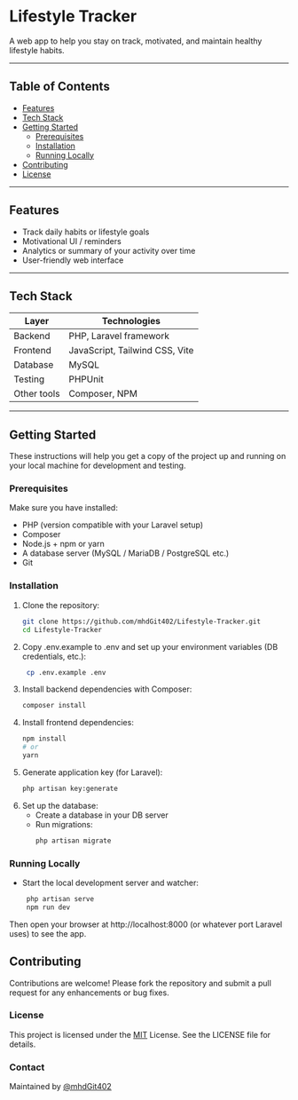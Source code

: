 # Lifestyle Tracker

A web app to help you stay on track, motivated, and maintain healthy lifestyle habits.

---

## Table of Contents

- [Features](#features)  
- [Tech Stack](#tech-stack)  
- [Getting Started](#getting-started)  
  - [Prerequisites](#prerequisites)  
  - [Installation](#installation)  
  - [Running Locally](#running-locally)  
- [Contributing](#contributing)  
- [License](#license)

---

## Features

- Track daily habits or lifestyle goals  
- Motivational UI / reminders
- Analytics or summary of your activity over time
- User-friendly web interface  

---

## Tech Stack

| Layer | Technologies |
|---|---|
| Backend | PHP, Laravel framework |
| Frontend | JavaScript, Tailwind CSS, Vite |
| Database | MySQL |
| Testing | PHPUnit |
| Other tools | Composer, NPM |  

---

## Getting Started

These instructions will help you get a copy of the project up and running on your local machine for development and testing.

### Prerequisites

Make sure you have installed:

- PHP (version compatible with your Laravel setup)  
- Composer  
- Node.js + npm or yarn  
- A database server (MySQL / MariaDB / PostgreSQL etc.)  
- Git  

### Installation

1. Clone the repository:  
   ```bash
   git clone https://github.com/mhdGit402/Lifestyle-Tracker.git
   cd Lifestyle-Tracker

2. Copy .env.example to .env and set up your environment variables (DB credentials, etc.):
   ```bash
    cp .env.example .env

3. Install backend dependencies with Composer:
    ```bash
    composer install

4. Install frontend dependencies:
    ```bash
    npm install
    # or
    yarn

5. Generate application key (for Laravel):
   ```bash
   php artisan key:generate

6. Set up the database:
   - Create a database in your DB server
   - Run migrations:
     ```bash
     php artisan migrate

### Running Locally

- Start the local development server and watcher:
   ```bash
    php artisan serve
    npm run dev

Then open your browser at http://localhost:8000 (or whatever port Laravel uses) to see the app.

## Contributing

Contributions are welcome! Please fork the repository and submit a pull request for any enhancements or bug fixes.

### License
This project is licensed under the [MIT](https://choosealicense.com/licenses/mit/) License. See the LICENSE file for details.

### Contact
Maintained by [@mhdGit402](https://github.com/mhdGit402/)
